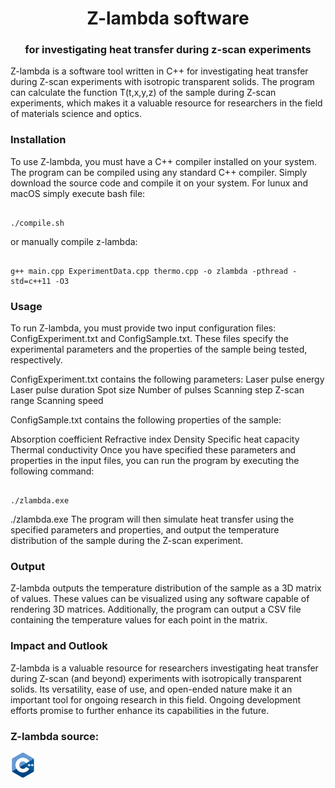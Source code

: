 <h1 align="center">Z-lambda software</h1>
<h3 align="center">for investigating heat transfer during z-scan experiments</h3>

Z-lambda is a software tool written in C++ for investigating heat transfer during Z-scan experiments with isotropic transparent solids. The program can calculate the function T(t,x,y,z) of the sample during Z-scan experiments, which makes it a valuable resource for researchers in the field of materials science and optics.

<h3 align="left">Installation</h3>

To use Z-lambda, you must have a C++ compiler installed on your system. The program can be compiled using any standard C++ compiler. Simply download the source code and compile it on your system. For lunux and macOS simply execute bash file:

<pre><code class="language-bash">
./compile.sh
</code></pre>


or manually compile z-lambda:

<pre><code class="language-bash">
g++ main.cpp ExperimentData.cpp thermo.cpp -o zlambda -pthread -std=c++11 -O3
</code></pre>

<h3 align="left">Usage</h3>

To run Z-lambda, you must provide two input configuration files: ConfigExperiment.txt and ConfigSample.txt. These files specify the experimental parameters and the properties of the sample being tested, respectively.

ConfigExperiment.txt contains the following parameters:
Laser pulse energy
Laser pulse duration
Spot size
Number of pulses
Scanning step
Z-scan range
Scanning speed

ConfigSample.txt contains the following properties of the sample:

Absorption coefficient
Refractive index
Density
Specific heat capacity
Thermal conductivity
Once you have specified these parameters and properties in the input files, you can run the program by executing the following command:

<pre><code class="language-bash">
./zlambda.exe
</code></pre>
./zlambda.exe
The program will then simulate heat transfer using the specified parameters and properties, and output the temperature distribution of the sample during the Z-scan experiment.

<h3 align="left">Output</h3>

Z-lambda outputs the temperature distribution of the sample as a 3D matrix of values. These values can be visualized using any software capable of rendering 3D matrices. Additionally, the program can output a CSV file containing the temperature values for each point in the matrix.

<h3 align="left">Impact and Outlook</h3>

Z-lambda is a valuable resource for researchers investigating heat transfer during Z-scan (and beyond) experiments with isotropically transparent solids. Its versatility, ease of use, and open-ended nature make it an important tool for ongoing research in this field. Ongoing development efforts promise to further enhance its capabilities in the future.


<h3 align="left">Z-lambda source:</h3>
<p align="left"> <a href="https://www.w3schools.com/cpp/" target="_blank" rel="noreferrer"> <img src="https://raw.githubusercontent.com/devicons/devicon/master/icons/cplusplus/cplusplus-original.svg" alt="cplusplus" width="40" height="40"/> </a> </p>